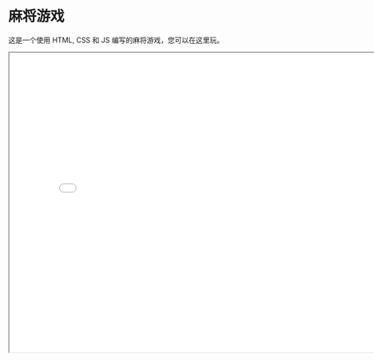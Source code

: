 # 麻将游戏

这是一个使用 HTML, CSS 和 JS 编写的麻将游戏，您可以在这里玩。

<iframe src="{{ config.extra.app_dir }}/TJMJ_014_20110801/mj.html" width="800" height="600"></iframe>
